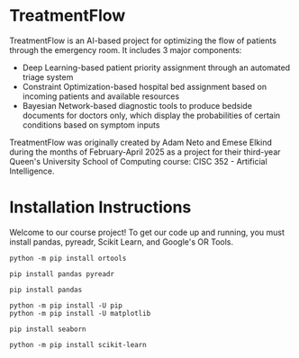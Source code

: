 # TreatmentFlow

TreatmentFlow is an AI-based project for optimizing the flow of patients through the emergency room.
It includes 3 major components:
- Deep Learning-based patient priority assignment through an automated triage system
- Constraint Optimization-based hospital bed assignment based on incoming patients and available resources
- Bayesian Network-based diagnostic tools to produce bedside documents for doctors only, which display the probabilities of certain conditions based on symptom inputs

TreatmentFlow was originally created by Adam Neto and Emese Elkind during the months of February-April 2025 as a project for their third-year Queen's University School of Computing course: CISC 352 - Artificial Intelligence.

# Installation Instructions

Welcome to our course project! To get our code up and running, you must install pandas, pyreadr, Scikit Learn, and Google's OR Tools.
```
python -m pip install ortools
```
```
pip install pandas pyreadr
```
```
pip install pandas
```
```
python -m pip install -U pip
python -m pip install -U matplotlib
```
```
pip install seaborn
```
```
python -m pip install scikit-learn

```
